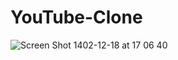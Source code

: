 # YouTube-Clone

![Screen Shot 1402-12-18 at 17 06 40](https://github.com/Hadi-KJ/YouTube-Clone/assets/74920157/64c024d6-5913-4103-9ca8-1a5c6c863f86)
